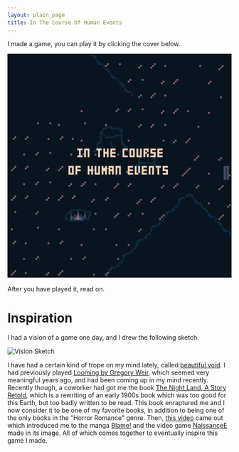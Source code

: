 ```yaml
---
layout: plain_page
title: In The Course Of Human Events
---
```

I made a game, you can play it by clicking the cover below.

[![Cover](/images/in-the-course-of-human-events.png)](/projects/inthecourseofhumanevents.html)

After you have played it, read on.

# Inspiration

I had a vision of a game one day, and I drew the following sketch.

![Vision Sketch](/images/itcohe-vision.png)

I have had a certain kind of trope on my mind lately, called [beautiful void](https://tvtropes.org/pmwiki/pmwiki.php/Main/BeautifulVoid). I had previously played [Looming by Gregory Weir](https://ludusnovus.net/my-games/looming/), which seemed very meaningful years ago, and had been coming up in my mind recently. Recently though, a coworker had got me the book [The Night Land, A Story Retold](https://www.amazon.com/Night-Land-Story-Retold/dp/0615508812/ref=tmm_pap_swatch_0?_encoding=UTF8&qid=&sr=), which is a rewriting of an early 1900s book which was too good for this Earth, but too badly written to be read. This book enraptured me and I now consider it to be one of my favorite books, in addition to being one of the only books in the "Horror Romance" genre. Then, [this video](https://www.youtube.com/watch?v=Zkv6rVcKKg8) came out which introduced me to the manga [Blame!](https://mangarock.com/manga/mrs-serie-30025) and the video game [NaissanceE](https://www.youtube.com/watch?v=yvmfKPtQn1E) made in its image. All of which comes together to eventually inspire this game I made.